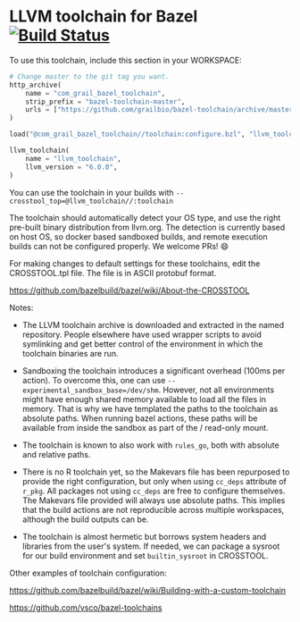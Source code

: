 LLVM toolchain for Bazel [![Build Status](https://travis-ci.org/grailbio/bazel-toolchain.svg?branch=master)](https://travis-ci.org/grailbio/bazel-toolchain)
=================

To use this toolchain, include this section in your WORKSPACE:
```python
# Change master to the git tag you want.
http_archive(
    name = "com_grail_bazel_toolchain",
    strip_prefix = "bazel-toolchain-master",
    urls = ["https://github.com/grailbio/bazel-toolchain/archive/master.tar.gz"],
)

load("@com_grail_bazel_toolchain//toolchain:configure.bzl", "llvm_toolchain")

llvm_toolchain(
    name = "llvm_toolchain",
    llvm_version = "6.0.0",
)
```

You can use the toolchain in your builds with
`--crosstool_top=@llvm_toolchain//:toolchain`

The toolchain should automatically detect your OS type, and use the right
pre-built binary distribution from llvm.org. The detection is currently
based on host OS, so docker based sandboxed builds, and remote execution
builds can not be configured properly. We welcome PRs! :smile:

For making changes to default settings for these toolchains, edit the
CROSSTOOL.tpl file. The file is in ASCII protobuf format.

https://github.com/bazelbuild/bazel/wiki/About-the-CROSSTOOL

Notes:

- The LLVM toolchain archive is downloaded and extracted in the named
  repository.  People elsewhere have used wrapper scripts to avoid symlinking
  and get better control of the environment in which the toolchain binaries are
  run.

- Sandboxing the toolchain introduces a significant overhead (100ms per
  action). To overcome this, one can use
  `--experimental_sandbox_base=/dev/shm`.  However, not all environments might
  have enough shared memory available to load all the files in memory. That is
  why we have templated the paths to the toolchain as absolute paths. When
  running bazel actions, these paths will be available from inside the sandbox
  as part of the / read-only mount.

- The toolchain is known to also work with `rules_go`, both with absolute and
  relative paths.

- There is no R toolchain yet, so the Makevars file has been repurposed to
  provide the right configuration, but only when using `cc_deps` attribute of
  `r_pkg`. All packages not using `cc_deps` are free to configure themselves.
  The Makevars file provided will always use absolute paths. This implies that
  the build actions are not reproducible across multiple workspaces, although
  the build outputs can be.

- The toolchain is almost hermetic but borrows system headers and libraries
  from the user's system. If needed, we can package a sysroot for our build
  environment and set `builtin_sysroot` in CROSSTOOL.

Other examples of toolchain configuration:

https://github.com/bazelbuild/bazel/wiki/Building-with-a-custom-toolchain

https://github.com/vsco/bazel-toolchains
